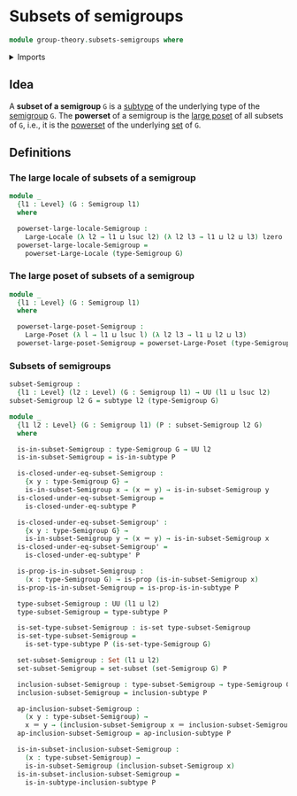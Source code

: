 # Subsets of semigroups

```agda
module group-theory.subsets-semigroups where
```

<details><summary>Imports</summary>

```agda
open import foundation.dependent-products-propositions
open import foundation.identity-types
open import foundation.large-locale-of-subtypes
open import foundation.powersets
open import foundation.propositions
open import foundation.sets
open import foundation.subtypes
open import foundation.universe-levels

open import group-theory.semigroups

open import order-theory.large-locales
open import order-theory.large-posets
```

</details>

## Idea

A **subset of a semigroup** `G` is a [subtype](foundation.subtypes.md) of the
underlying type of the [semigroup](group-theory.semigroups.md) `G`. The
**powerset** of a semigroup is the [large poset](order-theory.large-posets.md)
of all subsets of `G`, i.e., it is the [powerset](foundation.powersets.md) of
the underlying [set](foundation.sets.md) of `G`.

## Definitions

### The large locale of subsets of a semigroup

```agda
module _
  {l1 : Level} (G : Semigroup l1)
  where

  powerset-large-locale-Semigroup :
    Large-Locale (λ l2 → l1 ⊔ lsuc l2) (λ l2 l3 → l1 ⊔ l2 ⊔ l3) lzero
  powerset-large-locale-Semigroup =
    powerset-Large-Locale (type-Semigroup G)
```

### The large poset of subsets of a semigroup

```agda
module _
  {l1 : Level} (G : Semigroup l1)
  where

  powerset-large-poset-Semigroup :
    Large-Poset (λ l → l1 ⊔ lsuc l) (λ l2 l3 → l1 ⊔ l2 ⊔ l3)
  powerset-large-poset-Semigroup = powerset-Large-Poset (type-Semigroup G)
```

### Subsets of semigroups

```agda
subset-Semigroup :
  {l1 : Level} (l2 : Level) (G : Semigroup l1) → UU (l1 ⊔ lsuc l2)
subset-Semigroup l2 G = subtype l2 (type-Semigroup G)

module _
  {l1 l2 : Level} (G : Semigroup l1) (P : subset-Semigroup l2 G)
  where

  is-in-subset-Semigroup : type-Semigroup G → UU l2
  is-in-subset-Semigroup = is-in-subtype P

  is-closed-under-eq-subset-Semigroup :
    {x y : type-Semigroup G} →
    is-in-subset-Semigroup x → (x ＝ y) → is-in-subset-Semigroup y
  is-closed-under-eq-subset-Semigroup =
    is-closed-under-eq-subtype P

  is-closed-under-eq-subset-Semigroup' :
    {x y : type-Semigroup G} →
    is-in-subset-Semigroup y → (x ＝ y) → is-in-subset-Semigroup x
  is-closed-under-eq-subset-Semigroup' =
    is-closed-under-eq-subtype' P

  is-prop-is-in-subset-Semigroup :
    (x : type-Semigroup G) → is-prop (is-in-subset-Semigroup x)
  is-prop-is-in-subset-Semigroup = is-prop-is-in-subtype P

  type-subset-Semigroup : UU (l1 ⊔ l2)
  type-subset-Semigroup = type-subtype P

  is-set-type-subset-Semigroup : is-set type-subset-Semigroup
  is-set-type-subset-Semigroup =
    is-set-type-subtype P (is-set-type-Semigroup G)

  set-subset-Semigroup : Set (l1 ⊔ l2)
  set-subset-Semigroup = set-subset (set-Semigroup G) P

  inclusion-subset-Semigroup : type-subset-Semigroup → type-Semigroup G
  inclusion-subset-Semigroup = inclusion-subtype P

  ap-inclusion-subset-Semigroup :
    (x y : type-subset-Semigroup) →
    x ＝ y → (inclusion-subset-Semigroup x ＝ inclusion-subset-Semigroup y)
  ap-inclusion-subset-Semigroup = ap-inclusion-subtype P

  is-in-subset-inclusion-subset-Semigroup :
    (x : type-subset-Semigroup) →
    is-in-subset-Semigroup (inclusion-subset-Semigroup x)
  is-in-subset-inclusion-subset-Semigroup =
    is-in-subtype-inclusion-subtype P
```
